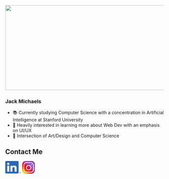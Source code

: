 <img src="./intro.gif" width="1000" height="270">

### Jack Michaels
- :books: Currently studying Computer Science with a concentration in Artificial Intelligence at Stanford University 
- :mag_right: Heavily interested in learning more about Web Dev with an emphasis on UI/UX
- :art: Intersection of Art/Design and Computer Science

## Contact Me
<a href="https://linkedin.com/jack-michaels"></a><img src="./images/linkedin.png" width="50" height="40">
<a href="https://instagram.com/jackfm23"></a><img src="./images/instagram.jpeg" width="40" height="40">
